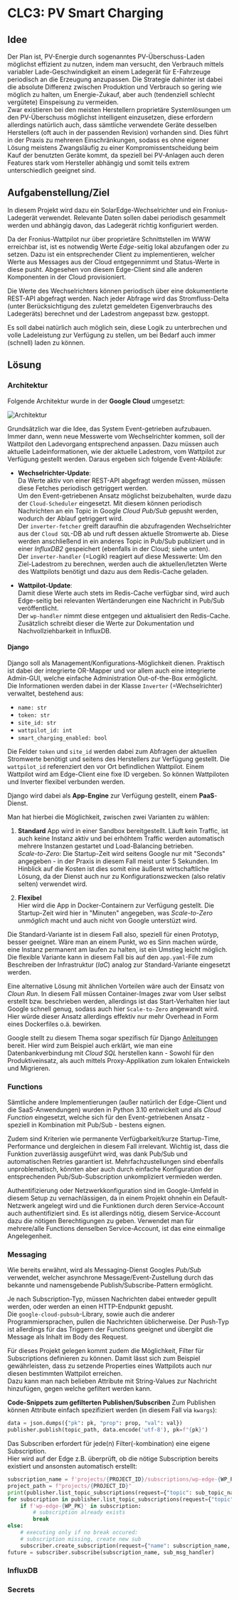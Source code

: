 # CLC3: PV Smart Charging

## Idee
Der Plan ist, PV-Energie durch sogenanntes PV-Überschuss-Laden
möglichst effizient zu nutzen, indem man versucht, den Verbrauch mittels variabler
Lade-Geschwindigkeit an einem Ladegerät für E-Fahrzeuge periodisch an die
Erzeugung anzupassen. Die Strategie dahinter ist dabei die absolute Differenz
zwischen Produktion und Verbrauch so gering wie möglich zu halten, um
Energie-Zukauf, aber auch (tendenziell schlecht vergütete) Einspeisung zu
vermeiden. \
Zwar existieren bei den meisten Herstellern proprietäre Systemlösungen um den
PV-Überschuss möglichst intelligent einzusetzen, diese erfordern allerdings natürlich
auch, dass sämtliche verwendete Geräte desselben Herstellers (oft auch in der
passenden Revision) vorhanden sind. Dies führt in der Praxis zu mehreren
Einschränkungen, sodass es ohne eigener Lösung meistens Zwangsläufig zu einer
Kompromissentscheidung beim Kauf der benutzten Geräte kommt, da speziell bei
PV-Anlagen auch deren Features stark vom Hersteller abhängig und somit teils
extrem unterschiedlich geeignet sind.


## Aufgabenstellung/Ziel
In diesem Projekt wird dazu ein SolarEdge-Wechselrichter und ein
Fronius-Ladegerät verwendet. Relevante Daten sollen dabei periodisch gesammelt
werden und abhängig davon, das Ladegerät richtig konfiguriert werden.

Da der Fronius-Wattpilot nur über proprietäre Schnittstellen im WWW erreichbar ist, ist es notwendig Werte *Edge*-seitig lokal abzufangen oder zu setzen. Dazu ist ein entsprechender Client zu implementieren, welcher Werte aus Messages aus der Cloud entgegennimmt und Status-Werte in diese pusht. Abgesehen von diesem Edge-Client sind alle anderen Komponenten in der Cloud provisioniert.

Die Werte des Wechselrichters können periodisch über eine dokumentierte REST-API abgefragt werden. Nach jeder Abfrage wird das Stromfluss-Delta (unter Berücksichtigung des zuletzt gemeldeten Eigenverbrauchs des Ladegeräts) berechnet und der Ladestrom angepasst bzw. gestoppt.

Es soll dabei natürlich auch möglich sein, diese Logik zu unterbrechen und volle Ladeleistung zur Verfügung zu stellen, um bei Bedarf auch immer (schnell) laden zu können.

## Lösung
### Architektur
Folgende Architektur wurde in der **Google Cloud** umgesetzt:

![Architektur](./doc/architecture.png)

Grundsätzlich war die Idee, das System Event-getrieben aufzubauen. \
Immer dann, wenn neue Messwerte vom Wechselrichter kommen, soll der Wattpilot den Ladevorgang entsprechend anpassen. Dazu müssen auch aktuelle Ladeinformationen, wie der aktuelle Ladestrom, vom Wattpilot zur Verfügung gestellt werden. Daraus ergeben sich folgende Event-Abläufe:
- **Wechselrichter-Update**: \
  Da Werte aktiv von einer REST-API abgefragt werden müssen, müssen diese Fetches periodisch getriggert werden. \
  Um den Event-getriebenen Ansatz möglichst beizubehalten, wurde dazu der `Cloud-Scheduler` eingesetzt. Mit diesem können periodisch Nachrichten an ein Topic in Google *Cloud Pub/Sub* gepusht werden, wodurch der Ablauf getriggert wird. \
  Der `inverter-fetcher` greift daraufhin die abzufragenden Wechselrichter aus der `Cloud SQL`-DB ab und ruft dessen aktuelle Stromwerte ab. Diese werden anschließend in ein anderes Topic in Pub/Sub publiziert und in einer *InfluxDB2* gespeichert (ebenfalls in der Cloud; siehe unten). \
  Der `inverter-handler` (=Logik) reagiert auf diese Messwerte: Um den Ziel-Ladestrom zu berechnen, werden auch die aktuellen/letzten Werte des Wattpilots benötigt und dazu aus dem Redis-Cache geladen.

- **Wattpilot-Update**: \
  Damit diese Werte auch stets im Redis-Cache verfügbar sind, wird auch Edge-seitig bei relevanten Wertänderungen eine Nachricht in Pub/Sub veröffentlicht. \
  Der `wp-handler` nimmt diese entgegen und aktualisiert den Redis-Cache. Zusätzlich schreibt dieser die Werte zur Dokumentation und Nachvollziehbarkeit in InfluxDB.

#### Django
Django soll als Management/Konfigurations-Möglichkeit dienen. Praktisch ist dabei der integrierte OR-Mapper und vor allem auch eine integrierte Admin-GUI, welche einfache Administration Out-of-the-Box ermöglicht. \
Die Informationen werden dabei in der Klasse `Inverter` (=Wechselrichter) verwaltet, bestehend aus:
- `name: str`
- `token: str`
- `site_id: str`
- `wattpilot_id: int`
- `smart_charging_enabled: bool`

Die Felder `token` und `site_id` werden dabei zum Abfragen der aktuellen Stromwerte benötigt und seitens des Herstellers zur Verfügung gestellt. Die `wattpilot_id` referenziert den vor Ort befindlichen Wattpilot. Einem Wattpilot wird am Edge-Client eine fixe ID vergeben. So können Wattpiloten und Inverter flexibel verbunden werden. 

Django wird dabei als **App-Engine** zur Verfügung gestellt, einem **PaaS**-Dienst.

Man hat hierbei die Möglichkeit, zwischen zwei Varianten zu wählen:
1. **Standard**
   App wird in einer Sandbox bereitgestellt. Läuft kein Traffic, ist auch keine Instanz aktiv und bei erhöhtem Traffic werden automatisch mehrere Instanzen gestartet und Load-Balancing betrieben. \
   *Scale-to-Zero*: Die Startup-Zeit wird seitens Google nur mit "Seconds" angegeben - in der Praxis in diesem Fall meist unter 5 Sekunden. Im Hinblick auf die Kosten ist dies somit eine äußerst wirtschaftliche Lösung, da der Dienst auch nur zu Konfigurationszwecken (also relativ selten) verwendet wird.

2. **Flexibel** \
   Hier wird die App in Docker-Containern zur Verfügung gestellt. Die Startup-Zeit wird hier in "Minuten" angegeben, was *Scale-to-Zero unmöglich* macht und auch nicht von Google unterstüzt wird.

Die Standard-Variante ist in diesem Fall also, speziell für einen Prototyp, besser geeignet. Wäre man an einem Punkt, wo es Sinn machen würde, eine Instanz permanent am laufen zu halten, ist ein Umstieg leicht möglich. Die flexible Variante kann in diesem Fall bis auf den `app.yaml`-File zum Beschreiben der Infrastruktur (*IaC*) analog zur Standard-Variante eingesetzt werden.

Eine alternative Lösung mit ähnlichen Vorteilen wäre auch der Einsatz von *Cloun Run*. In diesem Fall müssen Container-Images zwar vom User selbst erstellt bzw. beschrieben werden, allerdings ist das Start-Verhalten hier laut Google schnell genug, sodass auch hier `Scale-to-Zero` angewandt wird. Hier würde dieser Ansatz allerdings effektiv nur mehr Overhead in Form eines Dockerfiles o.ä. bewirken. 

Google stellt zu diesem Thema sogar spezifisch für Django [Anleitungen](https://cloud.google.com/python/django/appengine) bereit. Hier wird zum Beispiel auch erklärt, wie man eine Datenbankverbindung mit *Cloud SQL* herstellen kann - Sowohl für den Produktiveinsatz, als auch mittels Proxy-Applikation zum lokalen Entwickeln und Migrieren.

### Functions
Sämtliche andere Implementierungen (außer natürlich der Edge-Client und die SaaS-Anwendungen) wurden in Python 3.10 entwickelt und als *Cloud Function* eingesetzt, welche sich für den Event-getriebenen Ansatz - speziell in Kombination mit Pub/Sub - bestens eignen.

Zudem sind Kriterien wie permanente Verfügbarkeit/kurze Startup-Time, Performance und dergleichen in diesem Fall irrelevant. Wichtig ist, dass die Funktion zuverlässig ausgeführt wird, was dank Pub/Sub und automatischen Retries garantiert ist. Mehrfachzustellungen sind ebenfalls unproblematisch, könnten aber auch durch einfache Konfiguration der entsprechenden Pub/Sub-Subscription unkompliziert vermieden werden.

Authentifizierung oder Netzwerkkonfiguration sind im Google-Umfeld in diesem Setup zu vernachlässigen, da in einem Projekt ohnehin ein Default-Netzwerk angelegt wird und die Funktionen durch deren Service-Account auch authentifiziert sind. Es ist allerdings nötig, diesem Service-Account dazu die nötigen Berechtigungen zu geben. Verwendet man für mehrere/alle Functions denselben Service-Account, ist das eine einmalige Angelegenheit.

### Messaging
Wie bereits erwähnt, wird als Messaging-Dienst Googles *Pub/Sub* verwendet, welcher asynchrone Message/Event-Zustellung durch das bekannte und namensgebende Publish/Subscribe-Pattern ermöglicht.

Je nach Subscription-Typ, müssen Nachrichten dabei entweder gepullt werden, oder werden an einen HTTP-Endpunkt gepusht. \
Die `google-cloud-pubsub`-Library, sowie auch die anderer Programmiersprachen, pullen die Nachrichten üblicherweise. Der Push-Typ ist allerdings für das Triggern der Functions geeignet und übergibt die Message als Inhalt im Body des Request.

Für dieses Projekt gelegen kommt zudem die Möglichkeit, Filter für Subscriptions definieren zu können. Damit lässt sich zum Beispiel gewährleisten, dass zu setzende Properties eines Wattpilots auch nur diesen bestimmten Wattpilot erreichen.\
Dazu kann man nach belieben Attribute mit String-Values zur Nachricht hinzufügen, gegen welche gefiltert werden kann.

**Code-Snippets zum gefilterten Publishen/Subscriben**
Zum Publishen können Attribute einfach spezifiziert werden (in diesem Fall via `kwargs`):

```python
data = json.dumps({"pk": pk, "prop": prop, "val": val})
publisher.publish(topic_path, data.encode('utf-8'), pk=f"{pk}")
```

Das Subscriben erfordert für jede(n) Filter(-kombination) eine eigene Subscription. \
Hier wird auf der Edge z.B. überprüft, ob die nötige Subscription bereits existiert und ansonsten automatisch erstellt:
```python
subscription_name = f'projects/{PROJECT_ID}/subscriptions/wp-edge-{WP_PK}T-sub'
project_path = f"projects/{PROJECT_ID}"
print(publisher.list_topic_subscriptions(request={"topic": sub_topic_name}))
for subscription in publisher.list_topic_subscriptions(request={"topic": sub_topic_name}):
    if f'wp-edge-{WP_PK}' in subscription:
        # subscription already exists
        break
else:
    # executing only if no break occured:
    # subscription missing, create new sub
    subscriber.create_subscription(request={"name": subscription_name, "topic": sub_topic_name, "filter": f'attributes.pk = "{WP_PK}"'})
future = subscriber.subscribe(subscription_name, sub_msg_handler)
```
### InfluxDB

### Secrets